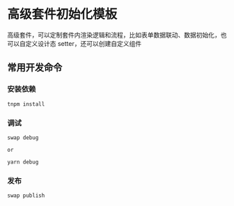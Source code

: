 # 高级套件初始化模板

高级套件，可以定制套件内渲染逻辑和流程，比如表单数据联动、数据初始化，也可以自定义设计态 setter，还可以创建自定义组件

## 常用开发命令

### 安装依赖

```
tnpm install
```

### 调试

```
swap debug

or

yarn debug
```

### 发布

```
swap publish
```
